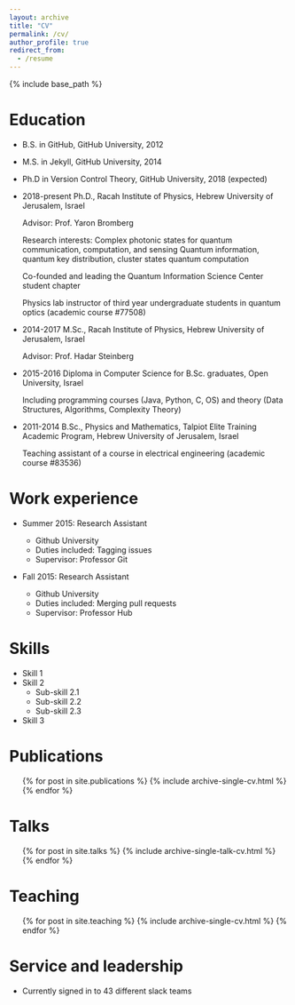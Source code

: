 ```yaml
---
layout: archive
title: "CV"
permalink: /cv/
author_profile: true
redirect_from:
  - /resume
---
```


{% include base_path %}

Education
======
* B.S. in GitHub, GitHub University, 2012
* M.S. in Jekyll, GitHub University, 2014
* Ph.D in Version Control Theory, GitHub University, 2018 (expected)

* 2018-present  Ph.D., Racah Institute of Physics, Hebrew University of Jerusalem, Israel
  
  Advisor: Prof. Yaron Bromberg
  
  Research interests:
    Complex photonic states for quantum communication, computation, and sensing
    Quantum information, quantum key distribution, cluster states quantum computation
  
  Co-founded and leading the Quantum Information Science Center student chapter
  
  Physics lab instructor of third year undergraduate students in quantum optics (academic course #77508)
* 2014-2017   M.Sc., Racah Institute of Physics, Hebrew University of Jerusalem, Israel
  
  Advisor: Prof. Hadar Steinberg
* 2015-2016   Diploma in Computer Science for B.Sc. graduates, Open University, Israel
  
  Including programming courses (Java, Python, C, OS) and theory (Data Structures, Algorithms, Complexity Theory)
* 2011-2014   B.Sc., Physics and Mathematics, Talpiot Elite Training Academic Program, Hebrew University of Jerusalem, Israel
  
  Teaching assistant of a course in electrical engineering (academic course #83536)


Work experience
======
* Summer 2015: Research Assistant
  * Github University
  * Duties included: Tagging issues
  * Supervisor: Professor Git

* Fall 2015: Research Assistant
  * Github University
  * Duties included: Merging pull requests
  * Supervisor: Professor Hub
  
Skills
======
* Skill 1
* Skill 2
  * Sub-skill 2.1
  * Sub-skill 2.2
  * Sub-skill 2.3
* Skill 3

Publications
======
  <ul>{% for post in site.publications %}
    {% include archive-single-cv.html %}
  {% endfor %}</ul>
  
Talks
======
  <ul>{% for post in site.talks %}
    {% include archive-single-talk-cv.html %}
  {% endfor %}</ul>
  
Teaching
======
  <ul>{% for post in site.teaching %}
    {% include archive-single-cv.html %}
  {% endfor %}</ul>
  
Service and leadership
======
* Currently signed in to 43 different slack teams
